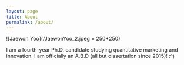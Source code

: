 ```yaml
---
layout: page
title: About
permalink: /about/
---
```


![Jaewon Yoo](/JaewonYoo_2.jpeg = 250*250)

I am a fourth-year Ph.D. candidate studying quantitative marketing and innovation. I am officially an A.B.D (all but dissertation since 2015)! :^)
